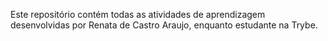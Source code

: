 Este repositório contém todas as atividades de aprendizagem desenvolvidas por Renata de Castro Araujo, enquanto estudante na Trybe.

